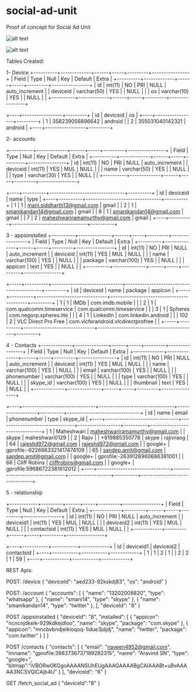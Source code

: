 social-ad-unit
==============

Proof of concept for Social Ad Unit



![alt text](https://github.com/smanikandan14/social-ad-unit/blob/master/Snapshot1.png "")


![alt text](https://github.com/smanikandan14/social-ad-unit/blob/master/Snapshot2.png "")

Tables Created:

1- Device
+----------+-------------+------+-----+---------+----------------+
| Field    | Type        | Null | Key | Default | Extra          |
+----------+-------------+------+-----+---------+----------------+
| id       | int(11)     | NO   | PRI | NULL    | auto_increment |
| deviceid | varchar(50) | YES  |     | NULL    |                |
| os       | varchar(10) | YES  |     | NULL    |                |
+----------+-------------+------+-----+---------+----------------+

+----+-----------------+---------+
| id | deviceid        | os      |
+----+-----------------+---------+
|  1 | 358239056896642 | android |
|  2 | 355031040142321 | android |
+----+-----------------+---------+

2- accounts

+----------+-------------+------+-----+---------+----------------+
| Field    | Type        | Null | Key | Default | Extra          |
+----------+-------------+------+-----+---------+----------------+
| id       | int(11)     | NO   | PRI | NULL    | auto_increment |
| deviceid | int(11)     | YES  | MUL | NULL    |                |
| name     | varchar(50) | YES  |     | NULL    |                |
| type     | varchar(30) | YES  |     | NULL    |                |
+----------+-------------+------+-----+---------+----------------+

+----+----------+--------------------------------+----------+
| id | deviceid | name                           | type     |
+----+----------+--------------------------------+----------+
|  1 |        1 | mani.siddharth13@gmail.com     | gmail    |
|  2 |        1 | smanikandan14@gmail.com        | gmail    |
|  6 |        1 | smanikandan14@gmail.com        | gmail    |
|  7 |        2 | maheshwariramamurthy@gmail.com | gmail    |
+----+----------+--------------------------------+----------+


3 - appsinstalled
+----------+--------------+------+-----+---------+----------------+
| Field    | Type         | Null | Key | Default | Extra          |
+----------+--------------+------+-----+---------+----------------+
| id       | int(11)      | NO   | PRI | NULL    | auto_increment |
| deviceid | int(11)      | YES  | MUL | NULL    |                |
| name     | varchar(100) | YES  |     | NULL    |                |
| package  | varchar(100) | YES  |     | NULL    |                |
| appicon  | text         | YES  |     | NULL    |                |
+----------+--------------+------+-----+---------+----------------+

+-----+----------+------------------------------+------------------------------------------+---------+
| id  | deviceid | name                         | package                                  | appicon |
+-----+----------+------------------------------+------------------------------------------+---------+
|   1 |        1 | IMDb                         | com.imdb.mobile                          |         |
|   2 |        1 | com.qualcomm.timeservice     | com.qualcomm.timeservice                 |         |
|   3 |        1 | Spheres                      | com.negorp.spheres.lite                  |         |
|   4 |        1 | LinkedIn                     | com.linkedin.android                     |         |
| 102 |        2 | VLC Direct Pro Free          | com.vlcforandroid.vlcdirectprofree       |         |
+-----+----------+------------------------------+------------------------------------------+---------+

4 - Contacts
+-------------+--------------+------+-----+---------+----------------+
| Field       | Type         | Null | Key | Default | Extra          |
+-------------+--------------+------+-----+---------+----------------+
| id          | int(11)      | NO   | PRI | NULL    | auto_increment |
| deviceid    | int(11)      | YES  | MUL | NULL    |                |
| name        | varchar(100) | YES  |     | NULL    |                |
| email       | varchar(100) | YES  |     | NULL    |                |
| phonenumber | varchar(100) | YES  |     | NULL    |                |
| type        | varchar(100) | YES  |     | NULL    |                |
| skype_id    | varchar(100) | YES  |     | NULL    |                |
| thumbnail   | text         | YES  |     | NULL    |                |
+-------------+--------------+------+-----+---------+----------------+

+----+-------------------------------+--------------------------------+------------------+----------+-------------------------------+
| id | name                          | email                          | phonenumber      | type     | skype_id                      |
+----+-------------------------------+--------------------------------+------------------+----------+-------------------------------+
|  1 | Maheshwari                    | maheshwariramamurthy@gmail.com |                  | skype    | maheshwari0129                |
|  2 | Rajiv                         |                                | +919885350778    | skype    | rajivraog                     |
| 64 | rajeshd972@gmail.com          | rajeshd972@gmail.com           |                  | google+  | gprofile:-6226663321417474109 |
| 65 | sandep.amit@gmail.com         | sandep.amit@gmail.com          |                  | google+  | gprofile:-2639126960686381001 |
| 66 | Cliff Robins                  | cliffrobins@gmail.com          |                  | google+  | gprofile:59686722381612012    |
+----+-------------------------------+--------------------------------+------------------+----------+-------------------------------+

5 - relationship

+------------+---------+------+-----+---------+----------------+
| Field      | Type    | Null | Key | Default | Extra          |
+------------+---------+------+-----+---------+----------------+
| id         | int(11) | NO   | PRI | NULL    | auto_increment |
| deviceid1  | int(11) | YES  | MUL | NULL    |                |
| deviceid2  | int(11) | YES  | MUL | NULL    |                |
| contactsid | int(11) | YES  | MUL | NULL    |                |
+------------+---------+------+-----+---------+----------------+

+----+-----------+-----------+------------+
| id | deviceid1 | deviceid2 | contactsid |
+----+-----------+-----------+------------+
|  1 |         1 |         2 |          1 |
|  2 |         2 |         1 |         59 |
+----+-----------+-----------+------------+

REST Apis:

POST: /device
{
    "deviceId": "aed233-92kskdj83",
    "os": "android"
}

POST: /account
{
    "accounts": [
        {
            "name": "13202008820",
            "type": "whatsapp"
        },
        {
            "name": "smani14",
            "type": "skype"
        },
        {
            "name": "smanikandan14",
            "type": "twitter"
        },
    ],
    "deviceId": "8"
}

POST /appsinstalled
{
    "deviceId": "8", 
    "installed": [
        {
            "appicon": "ncncnjdkeik-929kdkejdloo", 
            "name": "skype", 
            "package": "com.skype"
        }, 
        {
            "appicon": "mncbvbndjeikioqoq-1idue3jdjdj", 
            "name": "twitter", 
            "package": "com.twitter"
        }
    ]
}

POST /contacts
{
    "contacts": [
        {
            "email": "naveen4952@gmail.com",
            "imname": "gprofile:3983736737189282315",
            "name": "Aravind SN",
            "type": "google+",
            “bitmap”:”iVBORw0KGgoAAAANSUhEUgAAAGAAAABgCAIAAABt+uBvAAAAA3NCSVQICAjb4U”
        }
    ],
    "deviceId": "6"
}

GET /fetch_social_ad
{
"deviceId":"8"
}

